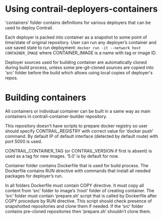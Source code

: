 # Using contrail-deployers-containers

'containers' folder contains definitions for various deployers that can be used to deploy Contrail.

Each deployer is packed into container as a snapshot to some point of time/state of original repository. User can run any deployer’s container and use saved state to run deployment:
```docker run -it --network host CONTAINER_IMAGE```
where CONTAINER_IMAGE is a name with tag or image ID.

Deployer sources used for building container are automatically cloned during build process, unless some pre-git-cloned sources are copied into 'src' folder before the build which allows using local copies of deployer's repos.

# Building containers

All containers or individual container can be built in a same way as main containers in contrail-container-builder repository.

This repository doesn’t have scripts to prepare docker registry so user should specify CONTRAIL_REGISTRY with correct value for ‘docker push’ command. By default IP of default interface (detected by default route) with port 5000 is used.

CONTRAIL_CONTAINER_TAG (or CONTRAIL_VERSION if first is absent) is used as a tag for new images. ‘5.0’ is by default for now.

Container folder contains Dockerfile that is used for build process. The Dockerfile contains RUN directive with commands that install all needed packages for deployer’s run.

In all folders Dockerfile must contain COPY directive. It must copy all content from ‘src’ folder to image’s ‘/root’ folder of creating container. The ‘src’ folder must contain ‘prepare.sh’ script that is called by Dockerfile after COPY procedure by RUN directive. This script should check presence of snapshotted repositories and clone them if needed. If the ‘src’ folder contains pre-cloned repositories then ‘prepare.sh’ shouldn’t clone them.
